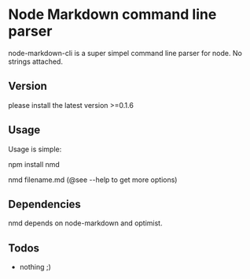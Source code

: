 # Node Markdown command line parser  #

node-markdown-cli is a super simpel command line parser for node. No strings attached.

## Version ##

please install the latest version >=0.1.6

## Usage ##

Usage is simple:

npm install nmd

nmd filename.md (@see --help to get more options)

## Dependencies ##

nmd depends on node-markdown and optimist.



## Todos ##

* nothing ;)